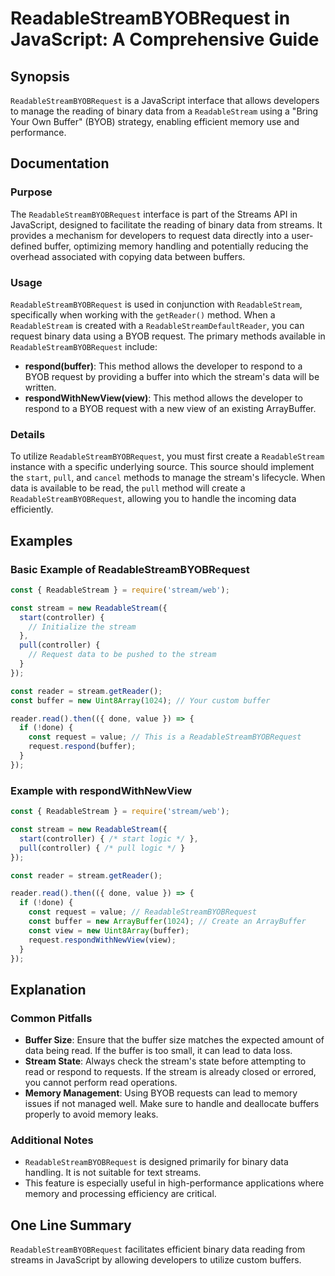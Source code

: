 <!--
Meta Description: # ReadableStreamBYOBRequest in JavaScript: A Comprehensive Guide ## Synopsis `ReadableStreamBYOBRequest` is a JavaScript interface that allows develop...
Meta Keywords: data, stream, readablestreambyobrequest, buffer, const
-->

# ReadableStreamBYOBRequest in JavaScript: A Comprehensive Guide

## Synopsis
`ReadableStreamBYOBRequest` is a JavaScript interface that allows developers to manage the reading of binary data from a `ReadableStream` using a "Bring Your Own Buffer" (BYOB) strategy, enabling efficient memory use and performance.

## Documentation
### Purpose
The `ReadableStreamBYOBRequest` interface is part of the Streams API in JavaScript, designed to facilitate the reading of binary data from streams. It provides a mechanism for developers to request data directly into a user-defined buffer, optimizing memory handling and potentially reducing the overhead associated with copying data between buffers.

### Usage
`ReadableStreamBYOBRequest` is used in conjunction with `ReadableStream`, specifically when working with the `getReader()` method. When a `ReadableStream` is created with a `ReadableStreamDefaultReader`, you can request binary data using a BYOB request. The primary methods available in `ReadableStreamBYOBRequest` include:

- **respond(buffer)**: This method allows the developer to respond to a BYOB request by providing a buffer into which the stream's data will be written.
- **respondWithNewView(view)**: This method allows the developer to respond to a BYOB request with a new view of an existing ArrayBuffer.

### Details
To utilize `ReadableStreamBYOBRequest`, you must first create a `ReadableStream` instance with a specific underlying source. This source should implement the `start`, `pull`, and `cancel` methods to manage the stream's lifecycle. When data is available to be read, the `pull` method will create a `ReadableStreamBYOBRequest`, allowing you to handle the incoming data efficiently.

## Examples
### Basic Example of ReadableStreamBYOBRequest
```javascript
const { ReadableStream } = require('stream/web');

const stream = new ReadableStream({
  start(controller) {
    // Initialize the stream
  },
  pull(controller) {
    // Request data to be pushed to the stream
  }
});

const reader = stream.getReader();
const buffer = new Uint8Array(1024); // Your custom buffer

reader.read().then(({ done, value }) => {
  if (!done) {
    const request = value; // This is a ReadableStreamBYOBRequest
    request.respond(buffer);
  }
});
```

### Example with respondWithNewView
```javascript
const { ReadableStream } = require('stream/web');

const stream = new ReadableStream({
  start(controller) { /* start logic */ },
  pull(controller) { /* pull logic */ }
});

const reader = stream.getReader();

reader.read().then(({ done, value }) => {
  if (!done) {
    const request = value; // ReadableStreamBYOBRequest
    const buffer = new ArrayBuffer(1024); // Create an ArrayBuffer
    const view = new Uint8Array(buffer);
    request.respondWithNewView(view);
  }
});
```

## Explanation
### Common Pitfalls
- **Buffer Size**: Ensure that the buffer size matches the expected amount of data being read. If the buffer is too small, it can lead to data loss.
- **Stream State**: Always check the stream's state before attempting to read or respond to requests. If the stream is already closed or errored, you cannot perform read operations.
- **Memory Management**: Using BYOB requests can lead to memory issues if not managed well. Make sure to handle and deallocate buffers properly to avoid memory leaks.

### Additional Notes
- `ReadableStreamBYOBRequest` is designed primarily for binary data handling. It is not suitable for text streams.
- This feature is especially useful in high-performance applications where memory and processing efficiency are critical.

## One Line Summary
`ReadableStreamBYOBRequest` facilitates efficient binary data reading from streams in JavaScript by allowing developers to utilize custom buffers.